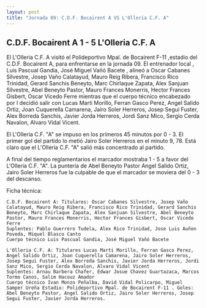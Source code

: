 ```yaml
--- 
layout: post 
title: "Jornada 09: C.D.F. Bocairent A VS L'Olleria C.F. A"
---
```


## C.D.F. Bocairent A 1 - 5 L'Olleria C.F. A

El L'Olleria C.F. A visitó el Polideportivo Mpal. de Bocairent F-11   ,estadio del C.D.F. Bocairent A, para enfrentarse en la jornada 09. El entrenador local , Luis Pascual Gandia, José Miguel Vañó Bacete , alineó a Oscar Cabanes Silvestre, Josep Vaño Calatayud, Mauro Reig Ribera, Francisco Rico Trinidad, Gerard Sanchis Beneyto, Marc Chirlaque Zapata, Alex Sanjuan Silvestre, Abel Beneyto Pastor, Mauro Frances Monerris, Hector Frances Gisbert, Oscar Vicedo Ferre mientras que el cuerpo técnico encabezado por I decidió salir con Lucas Marti Morillo, Ferran Gasco Perez, Angel Salido Ortiz, Joan Cuquerella Camarena, Jairo Soler Herreros, Josep Segui Fuster, Alex Borreda Sanchis, Javier Jorda Herreros, Jordi Sanz Mico, Sergio Cerda Navalon, Alvaro Vidal Vicent. 

El L'Olleria C.F. "A" se impuso en los primeros 45 minutos por 0 - 3. El primer gol del partido lo metió Jairo Soler Herreros en el minuto 9, 78. Está claro que el L'Olleria C.F. "A" salió más concentrado al partido. 

A final del tiempo reglamentarios el marcador mostraba 1 - 5 a favor del L'Olleria C.F. "A". La puntería de Abel Beneyto Pastor Angel Salido Ortiz, Jairo Soler Herreros  fue la culpable de que el marcador se moviera del 0 - 3 del descanso. 

Ficha técnica: 
    
    C.D.F. Bocairent A: Titulares: Oscar Cabanes Silvestre, Josep Vaño Calatayud, Mauro Reig Ribera, Francisco Rico Trinidad, Gerard Sanchis Beneyto, Marc Chirlaque Zapata, Alex Sanjuan Silvestre, Abel Beneyto Pastor, Mauro Frances Monerris, Hector Frances Gisbert, Oscar Vicedo Ferre 
    Suplentes: Pablo Guerrero Tudela, Alex Rico Trinidad, Jose Luis Auñon Poveda, Miquel Blasco Canto 
    Cuerpo técnico Luis Pascual Gandia, José Miguel Vañó Bacete 
    
    L'Olleria C.F. A: Titulares Lucas Marti Morillo, Ferran Gasco Perez, Angel Salido Ortiz, Joan Cuquerella Camarena, Jairo Soler Herreros, Josep Segui Fuster, Alex Borreda Sanchis, Javier Jorda Herreros, Jordi Sanz Mico, Sergio Cerda Navalon, Alvaro Vidal Vicent
    Suplentes: Arnau Barbera Chafer, Edwar Josue Chavez Guartazaca, Marcos Tormo Canos, Salim Hacouz Amador 
    Cuerpo técnico Ivan Monzo Peñalba, David Vidal Policarpo, Miguel Samper Ureña Estadio: Polideportivo Mpal. de Bocairent F-11 . Goles: Abel Beneyto Pastor, Angel Salido Ortiz, Jairo Soler Herreros, Josep Segui Fuster, Javier Jorda Herreros.  